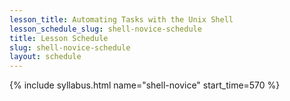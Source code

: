 ```yaml
---
lesson_title: Automating Tasks with the Unix Shell
lesson_schedule_slug: shell-novice-schedule
title: Lesson Schedule
slug: shell-novice-schedule
layout: schedule
---
```

{% include syllabus.html  name="shell-novice" start_time=570 %}